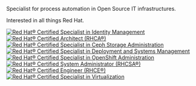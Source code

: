 Specialist for process automation in Open Source IT infrastructures.


Interested in all things Red Hat.


<!--START_SECTION:badges-->
[![Red Hat® Certified Specialist in Identity Management](https://images.credly.com/size/110x110/images/c79ddd59-b2b4-40bd-b3bd-e64a77bdde7e/image.png)](http://www.credly.com/badges/c5dc3713-6cd1-4c81-9f66-0192384a20ce "Red Hat® Certified Specialist in Identity Management")
[![Red Hat® Certified Architect (RHCA®)](https://images.credly.com/size/110x110/images/fdac57a1-cecc-4790-89da-ac5e6121fef1/image.png)](http://www.credly.com/badges/b52cfdec-be17-48f1-8213-092146275758 "Red Hat® Certified Architect (RHCA®)")
[![Red Hat® Certified Specialist in Ceph Storage Administration](https://images.credly.com/size/110x110/images/4fc42981-06da-4c34-8df8-e173260ad6f0/image.png)](http://www.credly.com/badges/4fd953c4-da37-4da4-83c4-15b501ed5262 "Red Hat® Certified Specialist in Ceph Storage Administration")
[![Red Hat® Certified Specialist in Deployment and Systems Management](https://images.credly.com/size/110x110/images/b72dbd4d-654b-499e-96cf-23c2e479ed5a/image.png)](http://www.credly.com/badges/05943021-5da6-4ec6-9e74-dea5496a88f6 "Red Hat® Certified Specialist in Deployment and Systems Management")
[![Red Hat® Certified Specialist in OpenShift Administration](https://images.credly.com/size/110x110/images/b8ca27dc-36f7-4ca4-ad86-b2610b5227ed/image.png)](http://www.credly.com/badges/a02c84e4-69a0-4cdd-9870-d01637d12dc6 "Red Hat® Certified Specialist in OpenShift Administration")
[![Red Hat® Certified System Administrator (RHCSA®)](https://images.credly.com/size/110x110/images/572de0ba-2c59-4816-a59d-b0e1687e45ee/image.png)](http://www.credly.com/badges/fbcaf56a-2fde-4cd7-9bd0-40e24dedf383 "Red Hat® Certified System Administrator (RHCSA®)")
[![Red Hat® Certified Engineer (RHCE®)](https://images.credly.com/size/110x110/images/19c4e804-54fe-4857-b022-7cfd5520596c/image.png)](http://www.credly.com/badges/3320603c-e1d6-4f97-940b-68522857a8aa "Red Hat® Certified Engineer (RHCE®)")
[![Red Hat® Certified Specialist in Virtualization](https://images.credly.com/size/110x110/images/f9b4de93-3647-41b9-a29c-9da66464a277/image.png)](http://www.credly.com/badges/bbb47844-1447-4009-beae-441a73a93c38 "Red Hat® Certified Specialist in Virtualization")
<!--END_SECTION:badges-->
